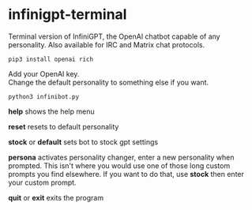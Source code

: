 # infinigpt-terminal

Terminal version of InfiniGPT, the OpenAI chatbot capable of any personality.  Also available for IRC and Matrix chat protocols.

```
pip3 install openai rich
```
Add your OpenAI key.  
Change the default personality to something else if you want.

```
python3 infinibot.py
```


**help** shows the help menu

**reset**  resets to default personality

**stock** or **default**  sets bot to stock gpt settings

**persona**  activates personality changer, enter a new personality when prompted. This isn't where you would use one of those long custom prompts you find elsewhere.  If you want to do that, use **stock** then enter your custom prompt.

**quit** or **exit** exits the program
